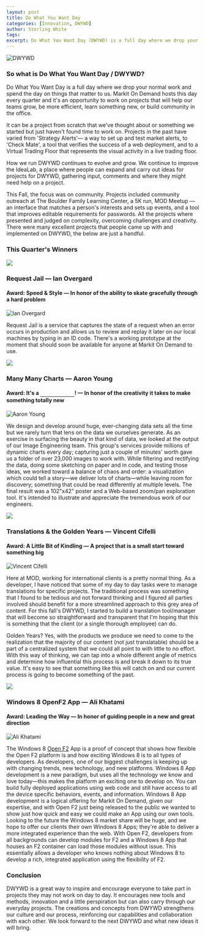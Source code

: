 ```yaml
---
layout: post
title: Do What You Want Day
categories: [Innovation, DWYWD]
author: Sterling White
tags: 
excerpt: Do What You Want Day (DWYWD) is a full day where we drop your normal work and spend the day on things that matter to us. Markit On Demand hosts this day every quarter and it's an opportunity to work on projects that will help our teams grow, be more efficient, learn something new, or build community in the office.
---
```


<img src="{{site.url}}/images/articles/dwywd/header.jpg" class="img-responsive" alt="DWYWD" />

### So what is Do What You Want Day / DWYWD?

Do What You Want Day is a full day where we drop your normal work and spend the day on things that matter to us. Markit On Demand hosts this day every quarter and it's an opportunity to work on projects that will help our teams grow, be more efficient, learn something new, or build community in the office.

It can be a project from scratch that we've thought about or something we started but just haven't found time to work on. Projects in the past have varied from 'Strategy Alerts'&mdash; a way to set up and test market alerts, to 'Check Mate', a tool that verifies the success of a web deployment, and to a Virtual Trading Floor that represents the visual activity in a live trading floor. 

How we run DWYWD continues to evolve and grow. We continue to improve the IdeaLab, a place where people can expand and carry out ideas for projects for DWYWD, gathering input, comments and where they might need help on a project.

This Fall, the focus was on community. Projects included community outreach at The Boulder Family Learning Center, a 5K run, MOD Meetup &mdash; an interface that matches a person's interests and sets up events, and a tool that improves editable requirements for passwords. All the projects where presented and judged on complexity, overcoming challenges and creativity. There were many excellent projects that people came up with and implemented on DWYWD, the below are just a handful.

### This Quarter's Winners

<div>
	<img src="{{site.url}}/images/articles/dwywd/speed.png" class="pull-left" />
	<h3 class="pull-left">Request Jail &mdash; Ian Overgard</h3>
</div>
<div class="clearfix"></div>

#### Award: Speed &amp; Style &mdash; In honor of the ability to skate gracefully through a hard problem

<img src="{{site.url}}/images/articles/dwywd/ian.jpg" class="img-responsive" alt="Ian Overgard" />

Request Jail is a service that captures the state of a request when an error occurs in production and allows us to review and replay it later on our local machines by typing in an ID code. There's a working prototype at the moment that should soon be available for anyone at Markit On Demand to use.

<div>
	<img src="{{site.url}}/images/articles/dwywd/itsa.png" class="pull-left" />
	<h3 class="pull-left">Many Many Charts &mdash; Aaron Young</h3>
</div>
<div class="clearfix"></div>


#### Award: It's a <span style="border-bottom: 2px solid #808080; display: inline-block; height: 17px; width: 90px;">&nbsp;</span>! &mdash; In honor of the creativity it takes to make something totally new

<img src="{{site.url}}/images/articles/dwywd/aaron.jpg" class="img-responsive" alt="Aaron Young" />

We design and develop around huge, ever-changing data sets all the time but we rarely turn that lens on the data we ourselves generate. As an exercise in surfacing the beauty in that kind of data, we looked at the output of our Image Engineering team. This group's services provide millions of dynamic charts every day; capturing just a couple of minutes' worth gave us a folder of over 23,000 images to work with. While filtering and rectifying the data, doing some sketching on paper and in code, and testing those ideas, we worked toward a balance of chaos and order: a visualization which could tell a story—we deliver lots of charts—while leaving room for discovery; something that could be read differently at multiple levels. The final result was a 102"x42" poster and a Web-based zoom/pan exploration tool. It's intended to illustrate and appreciate the tremendous work of our engineers.

<div>
	<img src="{{site.url}}/images/articles/dwywd/kindling.png" class="pull-left" />
	<h3 class="pull-left">Translations &amp; the Golden Years &mdash; Vincent Cifelli</h3>
</div>
<div class="clearfix"></div>


#### Award: A Little Bit of Kindling &mdash; A project that is a small start toward something big

<img src="{{site.url}}/images/articles/dwywd/Vincent_translation_Slide1.jpg" class="img-responsive" alt="Vincent Cifelli" />

Here at MOD, working for international clients is a pretty normal thing. As a developer, I have noticed that some of my day to day tasks were to manage translations for specific projects. The traditional process was something that I found to be tedious and not forward thinking and I figured all parties involved should benefit for a more streamlined approach to this grey area of content. For this fall's DWYWD, I started to build a translation tool/manager that will become so straightforward and transparent that I'm hoping that this is something that the client (or a single thorough employee) can do. 

Golden Years? Yes, with the products we produce we need to come to the realization that the majority of our content (not just translatable) should be a part of a centralized system that we could all point to with little to no effort. With this way of thinking, we can tap into a whole different angle of metrics and determine how influential this process is and break it down to its true value. It's easy to see that something like this will catch on and our current process is going to become something of the past.


<div>
	<img src="{{site.url}}/images/articles/dwywd/leader.png" class="pull-left" />
	<h3 class="pull-left">Windows 8 OpenF2 App &mdash; Ali Khatami</h3>
</div>
<div class="clearfix"></div>


#### Award: Leading the Way &mdash; In honor of guiding people in a new and great direction

<img src="{{site.url}}/images/articles/dwywd/ali.jpg" class="img-responsive" alt="Ali Khatami" />

The Windows 8 [Open F2](http://www.openf2.org/) App is a proof of concept that shows how flexible the Open F2 platform is and how exciting Windows 8 is to all types of developers. As developers, one of our biggest challenges is keeping up with changing trends, new technology, and new platforms. Windows 8 App development is a new paradigm, but uses all the technology we know and love today&mdash;this makes the platform an exciting one to develop on. You can build fully deployed applications using web code and still have access to all the device specific behaviors, events, and information. Windows 8 App development is a logical offering for Markit On Demand, given our expertise, and with Open F2 just being released to the public we wanted to show just how quick and easy we could make an App using our own tools. Looking to the future the Windows 8 market share will be huge, and we hope to offer our clients their own Windows 8 Apps; they&apos;re able to deliver a more integrated experience than the web. With Open F2, developers from all backgrounds can develop modules for F2 and a Windows 8 App that houses an F2 container can load those modules without issue. This essentially allows a developer who knows nothing about Windows 8 to develop a rich, integrated application using the flexibility of F2.

### Conclusion

DWYWD is a great way to inspire and encourage everyone to take part in projects they may not work on day to day. It encourages new tools and methods, innovation and a little perspiration but can also carry through  our everyday projects. The creations and concepts from DWYWD strengthens our culture and our process, reinforcing our capabilities and collaboration with each other. We look forward to the next DWYWD and what new ideas it will bring.

